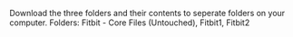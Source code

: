 Download the three folders and their contents to seperate folders on your computer. Folders: Fitbit - Core Files (Untouched), Fitbit1, Fitbit2
